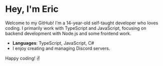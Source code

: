 # Hey, I'm Eric
Welcome to my GitHub! I'm a 14-year-old self-taught developer who loves coding. I primarily work with TypeScript and JavaScript, focusing on backend development with Node.js and some frontend work. 
- **Languages**: TypeScript, JavaScript, C#
- I enjoy creating and managing Discord servers.

Happy coding! ✌️
